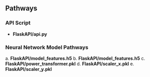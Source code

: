 ## Pathways

### API Script
- **FlaskAPI/api.py**

### Neural Network Model Pathways
a. **FlaskAPI/model_features.h5**
b. **FlaskAPI/model_features.h5**
c. **FlaskAPI/power_transformer.pkl**
d. **FlaskAPI/scaler_x.pkl**
e. **FlaskAPI/scaler_y.pkl**


